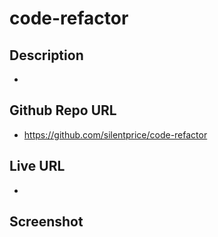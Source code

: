 # code-refactor

## Description
* 

## Github Repo URL
* https://github.com/silentprice/code-refactor

## Live URL
* 

## Screenshot
